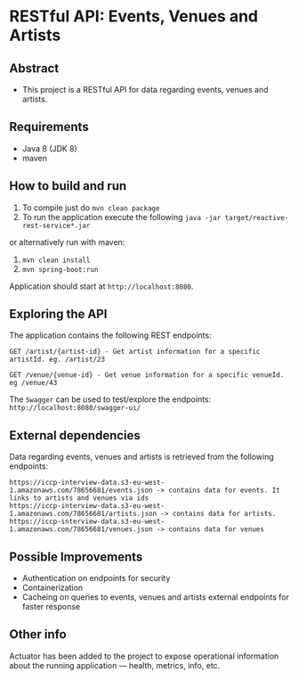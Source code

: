 # RESTful API: Events, Venues and Artists

## Abstract

- This project is a RESTful API for data regarding events, venues and artists.

## Requirements

- Java 8 (JDK 8)
- maven

## How to build and run

1. To compile just do ```mvn clean package```
2. To run the application execute the following ```java -jar target/reactive-rest-service*.jar```

or alternatively run with maven:

1. ```mvn clean install```
2. ```mvn spring-boot:run``` 


Application should start at ```http://localhost:8080```.

## Exploring the API

The application contains the following REST endpoints:
```
GET /artist/{artist-id} - Get artist information for a specific artistId. eg. /artist/23

GET /venue/{venue-id} - Get venue information for a specific venueId. eg /venue/43
```

The ```Swagger``` can be used to test/explore the endpoints: ```http://localhost:8080/swagger-ui/```

## External dependencies

Data regarding events, venues and artists is retrieved from the following endpoints:

```
https://iccp-interview-data.s3-eu-west-1.amazonaws.com/78656681/events.json -> contains data for events. It links to artists and venues via ids
https://iccp-interview-data.s3-eu-west-1.amazonaws.com/78656681/artists.json -> contains data for artists.
https://iccp-interview-data.s3-eu-west-1.amazonaws.com/78656681/venues.json -> contains data for venues
```

## Possible Improvements

- Authentication on endpoints for security
- Containerization
- Cacheing on queries to events, venues and artists external endpoints for faster response

## Other info
Actuator has been added to the project to expose operational information about the running application — health, metrics, info, etc.


